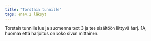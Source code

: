 ```yaml
---
title: "Torstain tunnille"
tags: ena4.2 läksyt
---
```


Torstain tunnille lue ja suomenna text 3 ja tee sisältöön liittyvä harj. 1A, huomaa että harjoitus on koko sivun mittainen.
